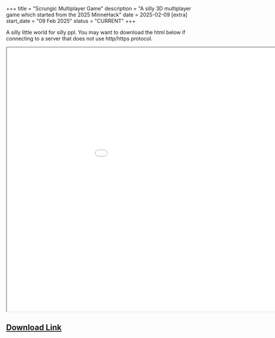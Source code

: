 +++
title = "Scrungic Multiplayer Game" 
description = "A silly 3D multiplayer game which started from the 2025 MinneHack"
date = 2025-02-09
[extra]
start_date = "09 Feb 2025"
status = "CURRENT"
+++

A silly little world for silly ppl. You may want to download the html below if connecting to a server that does not use http/https protocol.

<iframe src="world-v10.html" width="1080" height="720">
</iframe>

<h2>
<a href="world-v10.html" download>
Download Link
</a>
</h2>